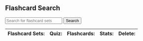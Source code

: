 <link rel="stylesheet" href="{{ '/assets/css/search.scss?v=' | append: site.github.build_revision | relative_url }}">

<h2>Flashcard Search</h2>
  <body>
    <form id="form">
      <input type="text" id="search-bar" placeholder="Search for flashcard sets">
      <button type="submit">Search</button>
    </form>
    <table id="flashcard-sets-table">
      <thead>
        <tr>
          <th>Flashcard Sets:</th>
          <th>Quiz:</th>
          <th>Flashcards:</th>
          <th>Stats:</th>
          <th>Delete:</th>
        </tr>
      </thead>
      <tbody id="flashcard-sets-container"></tbody>
    </table>
  </body>
  <script>
  let user;
  function doSearch(event) {
  let admin = user?.isAdmin
  if (event) event.preventDefault();
  var searchTerm = document.getElementById("search-bar").value;
  // send searchTerm and classFilter to server or perform search logic here
  document.getElementById("flashcard-sets-container").innerHTML = '';
  fetch("https://csa-backend.rohanj.dev/api/flashcard/getFlashcardSetsByName",
  { 
  method: 'POST',  
  headers: {
    'Content-Type': 'application/json'
  },
  body: JSON.stringify({name: searchTerm})
  }
  ).then(data => data.json())
    .then(data => {
      data.forEach(data => {
        var flashcardSetRow = document.createElement("tr");
        var flashcardSetElem = document.createElement("td");
        var flashcardSetName = document.createElement("p");
        var mcButtonA = document.createElement("a")
        mcButtonA.href = "/quiz?id=" + data.id;
        mcButtonA.innerHTML = "mc"
        var mcButton = document.createElement("td")
        mcButton.appendChild(mcButtonA)
        var flashButtonA = document.createElement("a")
        flashButtonA.href = "/flashcard?id=" + data.id;
        flashButtonA.innerHTML = "flash"
        var flashButton = document.createElement("td")
        flashButton.appendChild(flashButtonA)
        flashcardSetName.innerHTML = data.name;
        flashcardSetElem.appendChild(flashcardSetName)
        var statsButtonA = document.createElement("a")
        statsButtonA.href = "/stats?id=" + data.id;
        statsButtonA.innerHTML = "stats"
        var statsButton = document.createElement("td")
        statsButton.appendChild(statsButtonA)
        // flashcardSetElem.appendChild(mcButton)
        // flashcardSetElem.appendChild(flashButton)
        flashcardSetRow.appendChild(flashcardSetElem);
        flashcardSetRow.appendChild(mcButton)
        flashcardSetRow.appendChild(flashButton)
        flashcardSetRow.appendChild(statsButton)
        if (admin) {
          var deleteButton = document.createElement("td")
          deleteButton.innerHTML = "delete"
          deleteButton.onclick = () => {
            console.log("delete")
          }
          flashcardSetRow.appendChild(deleteButton)
        } else {
          var btn = document.createElement("td")
          btn.innerHTML = "N/A"
          flashcardSetRow.appendChild(btn)
        }
        document.getElementById("flashcard-sets-container").appendChild(flashcardSetRow);
      })
    });
  }
    // add event listener for form submission
  document.getElementById("form").onsubmit = doSearch
  // submit by default
  doSearch()

  fetch("https://csa-backend.rohanj.dev/api/login/getYourUser",
  { 
      method: 'POST',  
      headers: {
          'Content-Type': 'application/json'
      },
      body: '{}',
      credentials: 'include'
      }
      ).then(data => data.json()).then(data => { user = data; })
 

    </script>
